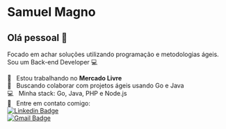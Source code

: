 <!--
# Samuel Magno
## Hi there 👋
-->
<!--
**SamuelMagno/SamuelMagno** is a ✨ _special_ ✨ repository because its `README.md` (this file) appears on your GitHub profile.
Here are some ideas to get you started:
- 🔭 I’m currently working on ...
- 🌱 I’m currently learning ...
- 👯 I’m looking to collaborate on ...
- 🤔 I’m looking for help with ...
- 💬 Ask me about ...
- 📫 How to reach me: ...
- 😄 Pronouns: ...
- ⚡ Fun fact: ...
-->

# Samuel Magno

## Olá pessoal 👋
Focado em achar soluções utilizando programação e metodologias ágeis.
<br/> Sou um Back-end Developer :computer:
<!-- <br/>💬  &nbsp; Sobre mim:
 Acredito que a tecnologia deve cumprir a necessidade de cada negócio e facilitar a vida das pessoas.
-->
 :rocket:  &nbsp; Estou trabalhando no **Mercado Livre**
 <br/> :pencil: &nbsp; Buscando colaborar com projetos ágeis usando Go e Java<!--<br/> :books: &nbsp; Aprendendo: Design Patterns -->
 <br/> :computer: &nbsp; Minha stack: Go, Java, PHP e Node.js
 <br/> :email: &nbsp; Entre em contato comigo:
 <br/>
[![Linkedin Badge](https://img.shields.io/badge/-SamuelMagno-blue?style=for-the-badge&logo=Linkedin&logoColor=white&link=https://www.linkedin.com/in/samuelmagno/)](https://www.linkedin.com/in/samuelmagno/) 
 <br/>
 [![Gmail Badge](https://img.shields.io/badge/-samuelrtfmagno@gmail.com-c14438?style=for-the-badge&logo=Gmail&logoColor=white&link=mailto:samuelrtfmagno@gmail.com)](mailto:samuelrtfmagno@gmail.com)
